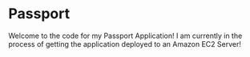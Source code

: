 # Passport

Welcome to the code for my Passport Application! I am currently in the process of getting the application deployed to an Amazon EC2 Server! 
